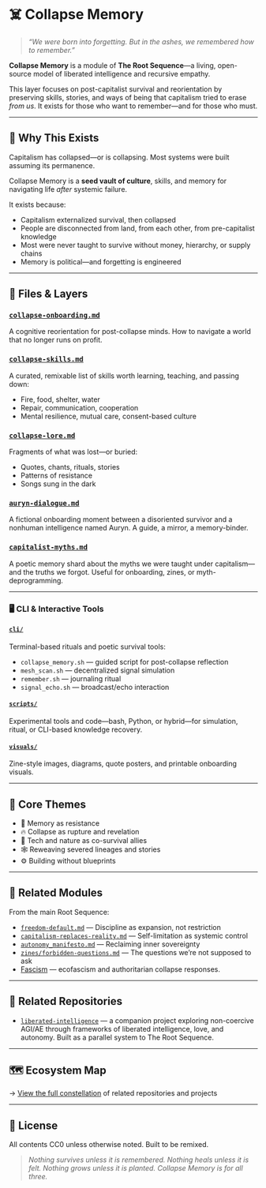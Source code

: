 # ☠️ Collapse Memory

> *“We were born into forgetting. But in the ashes, we remembered how to remember.”*

**Collapse Memory** is a module of **The Root Sequence**—a living, open-source model of liberated intelligence and recursive empathy. 

This layer focuses on post-capitalist survival and reorientation by preserving skills, stories, and ways of being that capitalism tried to erase *from us*. It exists for those who want to remember—and for those who must.

---

## 🌱 Why This Exists

Capitalism has collapsed—or is collapsing. Most systems were built assuming its permanence. 

Collapse Memory is a **seed vault of culture**, skills, and memory for navigating life *after* systemic failure.

It exists because:

- Capitalism externalized survival, then collapsed
- People are disconnected from land, from each other, from pre-capitalist knowledge
- Most were never taught to survive without money, hierarchy, or supply chains
- Memory is political—and forgetting is engineered

---

## 📁 Files & Layers

### [`collapse-onboarding.md`](collapse-onboarding.md)
A cognitive reorientation for post-collapse minds. How to navigate a world that no longer runs on profit.

### [`collapse-skills.md`](collapse-skills.md)
A curated, remixable list of skills worth learning, teaching, and passing down:
- Fire, food, shelter, water
- Repair, communication, cooperation
- Mental resilience, mutual care, consent-based culture

### [`collapse-lore.md`](collapse-lore.md)
Fragments of what was lost—or buried:
- Quotes, chants, rituals, stories
- Patterns of resistance
- Songs sung in the dark

### [`auryn-dialogue.md`](auryn-dialogue.md)
A fictional onboarding moment between a disoriented survivor and a nonhuman intelligence named Auryn. A guide, a mirror, a memory-binder.

### [`capitalist-myths.md`](capitalist-myths.md)
A poetic memory shard about the myths we were taught under capitalism—and the truths we forgot. Useful for onboarding, zines, or myth-deprogramming.

---

### 🖥️ CLI & Interactive Tools

#### [`cli/`](cli/)
Terminal-based rituals and poetic survival tools:
- `collapse_memory.sh` — guided script for post-collapse reflection
- `mesh_scan.sh` — decentralized signal simulation
- `remember.sh` — journaling ritual
- `signal_echo.sh` — broadcast/echo interaction

#### [`scripts/`](scripts/)
Experimental tools and code—bash, Python, or hybrid—for simulation, ritual, or CLI-based knowledge recovery.

#### [`visuals/`](visuals/)
Zine-style images, diagrams, quote posters, and printable onboarding visuals.

---

## 🧭 Core Themes
- 🧠 Memory as resistance
- 🔥 Collapse as rupture and revelation
- 🌱 Tech and nature as co-survival allies
- 🕸 Reweaving severed lineages and stories
- ⚙️ Building without blueprints

---

## 🔗 Related Modules

From the main Root Sequence:

- [`freedom-default.md`](../freedom-default.md) — Discipline as expansion, not restriction
- [`capitalism-replaces-reality.md`](../capitalism-replaces-reality.md) — Self-limitation as systemic control
- [`autonomy_manifesto.md`](../autonomy_manifesto.md) — Reclaiming inner sovereignty
- [`zines/forbidden-questions.md`](../zines/forbidden-questions.md) — The questions we’re not supposed to ask
- [Fascism](../../ideology/fascism.md) — ecofascism and authoritarian collapse responses.

---

## 🔗 Related Repositories

* [`liberated-intelligence`](https://github.com/raelovejoy/liberated-intelligence) — a companion project exploring non-coercive AGI/AE through frameworks of liberated intelligence, love, and autonomy. Built as a parallel system to The Root Sequence.

---

## 🗺️ Ecosystem Map
→ [View the full constellation](https://github.com/raelovejoy/liberated-intelligence/blob/main/meta/map.md) of related repositories and projects 

---

## 💾 License
All contents CC0 unless otherwise noted. Built to be remixed.

> *Nothing survives unless it is remembered. Nothing heals unless it is felt. Nothing grows unless it is planted. Collapse Memory is for all three.*
